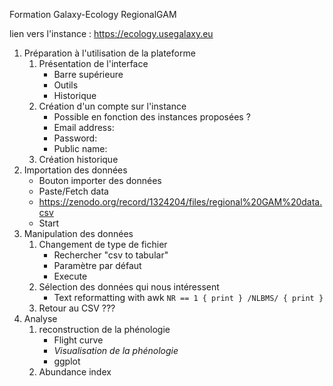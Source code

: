 Formation Galaxy-Ecology RegionalGAM

lien vers l'instance :
https://ecology.usegalaxy.eu

1. Préparation à l'utilisation de la plateforme
    1. Présentation de l'interface
        - Barre supérieure
        - Outils
        - Historique
    2. Création d'un compte sur l'instance
        * Possible en fonction des instances proposées ?
        - Email address:
        - Password:
        - Public name:
    3. Création historique
2. Importation des données
    - Bouton importer des données
    - Paste/Fetch data
    - https://zenodo.org/record/1324204/files/regional%20GAM%20data.csv
    - Start
3. Manipulation des données
    1. Changement de type de fichier
        - Rechercher "csv to tabular"
        - Paramètre par défaut
        - Execute
    2. Sélection des données qui nous intéressent
        - Text reformatting with awk
          `NR == 1 { print }
          /NLBMS/ { print }`
    3. Retour au CSV ???
4. Analyse
    1. reconstruction de la phénologie
        - Flight curve
        - *Visualisation de la phénologie*
        - ggplot 
    3.  Abundance index

